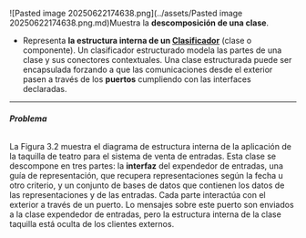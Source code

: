![Pasted image 20250622174638.png](../assets/Pasted image 20250622174638.png.md)Muestra la **descomposición de una clase**.
- Representa **la estructura interna de un [Clasificador](../assets/Clasificador.md)** (clase o componente).
Un clasificador estructurado modela las partes de una clase y sus conectores contextuales. Una clase estructurada puede ser encapsulada forzando a que las comunicaciones desde el exterior pasen a través de los **puertos** cumpliendo con las interfaces declaradas.
****
###### **Problema**
La Figura 3.2 muestra el diagrama de estructura interna de la aplicación de la taquilla de teatro para el sistema de venta de entradas. Esta clase se descompone en tres partes: la **interfaz** del expendedor de entradas, una guía de representación, que recupera representaciones según la fecha u otro criterio, y un conjunto de bases de datos que contienen los datos de las representaciones y de las entradas. Cada parte interactúa con el exterior a través de un puerto. Lo mensajes sobre este puerto son enviados a la clase expendedor de entradas, pero la estructura interna de la clase taquilla está oculta de los clientes externos.